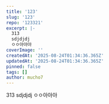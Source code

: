 ```yaml
---
title: '123'
slug: '123'
repo: '123321'
excerpt: |-
  313
  sdjdjdj
  ㅇㅇ아아아
coverImage: ''
createdAt: '2025-08-24T01:34:36.365Z'
updatedAt: '2025-08-24T01:34:36.365Z'
pinned: false
tags: []
author: mucho7
---
```

313
sdjdjdj
ㅇㅇ아아아
